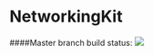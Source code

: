# NetworkingKit

####Master branch build status: 
![](https://travis-ci.org/NanDotWang/NetworkingKit.svg?branch=master)
